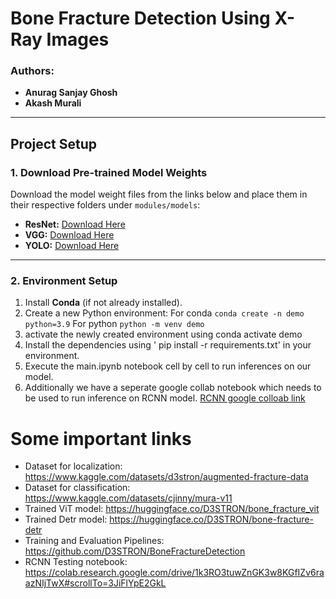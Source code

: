 # Bone Fracture Detection Using X-Ray Images

### Authors:
- **Anurag Sanjay Ghosh**  
- **Akash Murali**  

---

## Project Setup

### 1. Download Pre-trained Model Weights
Download the model weight files from the links below and place them in their respective folders under `modules/models`:

- **ResNet:** [Download Here]([https://northeastern-my.sharepoint.com/:u:/g/personal/murali_ak_northeastern_edu/EQiETBuafthHq-wMQlSkdQUBbtCSB6KC2F4rVM9CSSfa9Q?e=qt3Aj4](https://drive.google.com/drive/folders/1pl2x9DdscfTfx4Iwfbbyg79_oQol_8A7?usp=sharing))  
- **VGG:** [Download Here]([https://northeastern-my.sharepoint.com/:u:/g/personal/murali_ak_northeastern_edu/ESBqfFo9cUFFu1l42_KYwVsBWH1NxkI61KEl35I_79YO-Q?e=hbQkVA](https://drive.google.com/drive/folders/1pl2x9DdscfTfx4Iwfbbyg79_oQol_8A7?usp=sharing))  
- **YOLO:** [Download Here]([https://northeastern-my.sharepoint.com/:u:/g/personal/murali_ak_northeastern_edu/EfWwlE6LxDdAtT0syOiQmJYBGm8EwX5GPIjLOjEr_Chwmg?e=CcRDyT](https://drive.google.com/drive/folders/1pl2x9DdscfTfx4Iwfbbyg79_oQol_8A7?usp=sharing))  

---

### 2. Environment Setup
1. Install **Conda** (if not already installed).  
2. Create a new Python environment:
For conda 
   `conda create -n demo python=3.9`
For python
   `python -m venv demo`
3. activate the newly created environment using conda activate demo
4. Install the dependencies using ' pip install -r requirements.txt' in your environment.
5. Execute the main.ipynb notebook cell by cell to run inferences on our model.
6. Additionally we have a seperate google collab notebook which needs to be used to run inference on RCNN model. 
   [RCNN google colloab link](https://colab.research.google.com/drive/1k3RO3tuwZnGK3w8KGfIZv6raazNIjTwX?usp=sharing)

# Some important links
* Dataset for localization: https://www.kaggle.com/datasets/d3stron/augmented-fracture-data
* Dataset for classification: https://www.kaggle.com/datasets/cjinny/mura-v11
* Trained ViT model: https://huggingface.co/D3STRON/bone_fracture_vit
* Trained Detr model: https://huggingface.co/D3STRON/bone-fracture-detr
* Training and Evaluation Pipelines: https://github.com/D3STRON/BoneFractureDetection
* RCNN Testing notebook: https://colab.research.google.com/drive/1k3RO3tuwZnGK3w8KGfIZv6raazNIjTwX#scrollTo=3JiFlYpE2GkL
